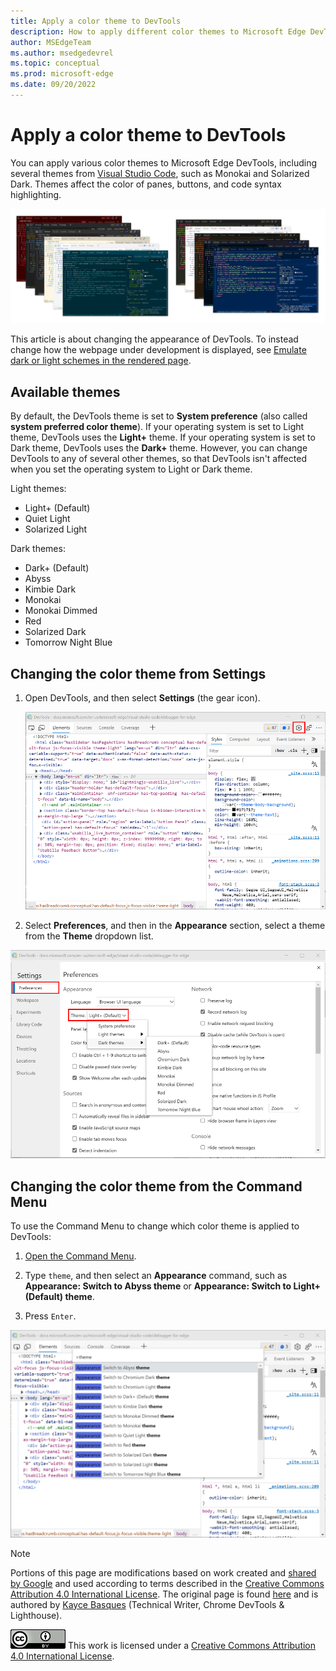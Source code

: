```yaml
---
title: Apply a color theme to DevTools
description: How to apply different color themes to Microsoft Edge DevTools.
author: MSEdgeTeam
ms.author: msedgedevrel
ms.topic: conceptual
ms.prod: microsoft-edge
ms.date: 09/20/2022
---
```

<!-- Copyright Kayce Basques
   Licensed under the Apache License, Version 2.0 (the "License");
   you may not use this file except in compliance with the License.
   You may obtain a copy of the License at
       https://www.apache.org/licenses/LICENSE-2.0
   Unless required by applicable law or agreed to in writing, software
   distributed under the License is distributed on an "AS IS" BASIS,
   WITHOUT WARRANTIES OR CONDITIONS OF ANY KIND, either express or implied.
   See the License for the specific language governing permissions and
   limitations under the License.  -->
# Apply a color theme to DevTools

You can apply various color themes to Microsoft Edge DevTools, including several themes from [Visual Studio Code](https://code.visualstudio.com), such as Monokai and Solarized Dark.  Themes affect the color of panes, buttons, and code syntax highlighting.

![Various DevTools color themes.](./media/all-devtools-themes.png)

This article is about changing the appearance of DevTools.  To instead change how the webpage under development is displayed, see [Emulate dark or light schemes in the rendered page](../accessibility/preferred-color-scheme-simulation.md).


<!-- ====================================================================== -->
## Available themes

By default, the DevTools theme is set to **System preference** (also called **system preferred color theme**).  If your operating system is set to Light theme, DevTools uses the **Light+** theme.  If your operating system is set to Dark theme, DevTools uses the **Dark+** theme.  However, you can change DevTools to any of several other themes, so that DevTools isn't affected when you set the operating system to Light or Dark theme.

Light themes:
- Light+ (Default)
- Quiet Light
- Solarized Light

Dark themes:
- Dark+ (Default)
- Abyss
- Kimbie Dark
- Monokai
- Monokai Dimmed
- Red
- Solarized Dark
- Tomorrow Night Blue


<!-- ====================================================================== -->
## Changing the color theme from Settings

1. Open DevTools, and then select **Settings** (the gear icon).

   ![The Settings (gear) icon](./media/setting-button.png)

1. Select **Preferences**, and then in the **Appearance** section, select a theme from the **Theme** dropdown list.

![Selecting a theme in Preferences.](./media/customize-theme-setting.png)


<!-- ====================================================================== -->
## Changing the color theme from the Command Menu

To use the Command Menu to change which color theme is applied to DevTools:

1. [Open the Command Menu](../command-menu/index.md).

1. Type `theme`, and then select an **Appearance** command, such as **Appearance: Switch to Abyss theme** or **Appearance: Switch to Light+ (Default) theme**.

1. Press `Enter`.

![The list of themes in the Command Menu.](./media/customize-theme-command-menu.png)


<!-- ====================================================================== -->
> [!NOTE]
> Portions of this page are modifications based on work created and [shared by Google](https://developers.google.com/terms/site-policies) and used according to terms described in the [Creative Commons Attribution 4.0 International License](https://creativecommons.org/licenses/by/4.0).
> The original page is found [here](https://developer.chrome.com/docs/devtools/customize/dark-theme/) and is authored by [Kayce Basques](https://developers.google.com/web/resources/contributors#kayce-basques) (Technical Writer, Chrome DevTools \& Lighthouse).

[![Creative Commons License.](../../media/cc-logo/88x31.png)](https://creativecommons.org/licenses/by/4.0)
This work is licensed under a [Creative Commons Attribution 4.0 International License](https://creativecommons.org/licenses/by/4.0).
